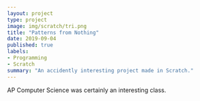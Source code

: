 ```yaml
---
layout: project
type: project
image: img/scratch/tri.png
title: "Patterns from Nothing"
date: 2019-09-04
published: true
labels:
- Programming
- Scratch
summary: "An accidently interesting project made in Scratch."
---
```


AP Computer Science was certainly an interesting class.